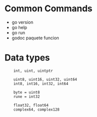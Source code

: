 # Common Commands

 - go version
 - go help
 - go run
 - godoc paquete funcion


# Data types
```
	int, uint, uintptr

	uint8, uint16, uint32, uint64
	int8, int16, int32, int64

	byte = uint8
	rune = int32

	float32, float64
	complex64, complex128
    
```